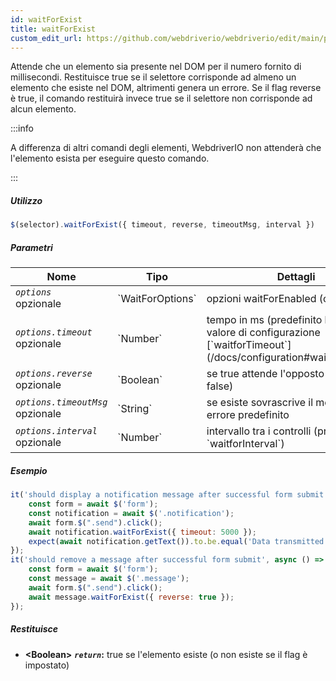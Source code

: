 ```yaml
---
id: waitForExist
title: waitForExist
custom_edit_url: https://github.com/webdriverio/webdriverio/edit/main/packages/webdriverio/src/commands/element/waitForExist.ts
---
```


Attende che un elemento sia presente nel DOM per il numero fornito di
millisecondi. Restituisce true se il selettore
corrisponde ad almeno un elemento che esiste nel DOM, altrimenti genera un
errore. Se il flag reverse è true, il comando restituirà invece true
se il selettore non corrisponde ad alcun elemento.

:::info

A differenza di altri comandi degli elementi, WebdriverIO non attenderà che
l'elemento esista per eseguire questo comando.

:::

##### Utilizzo

```js
$(selector).waitForExist({ timeout, reverse, timeoutMsg, interval })
```

##### Parametri

<table>
  <thead>
    <tr>
      <th>Nome</th><th>Tipo</th><th>Dettagli</th>
    </tr>
  </thead>
  <tbody>
    <tr>
      <td><code><var>options</var></code><br /><span className="label labelWarning">opzionale</span></td>
      <td>`WaitForOptions`</td>
      <td>opzioni waitForEnabled (opzionale)</td>
    </tr>
    <tr>
      <td><code><var>options.timeout</var></code><br /><span className="label labelWarning">opzionale</span></td>
      <td>`Number`</td>
      <td>tempo in ms (predefinito basato sul valore di configurazione [`waitforTimeout`](/docs/configuration#waitfortimeout))</td>
    </tr>
    <tr>
      <td><code><var>options.reverse</var></code><br /><span className="label labelWarning">opzionale</span></td>
      <td>`Boolean`</td>
      <td>se true attende l'opposto (predefinito: false)</td>
    </tr>
    <tr>
      <td><code><var>options.timeoutMsg</var></code><br /><span className="label labelWarning">opzionale</span></td>
      <td>`String`</td>
      <td>se esiste sovrascrive il messaggio di errore predefinito</td>
    </tr>
    <tr>
      <td><code><var>options.interval</var></code><br /><span className="label labelWarning">opzionale</span></td>
      <td>`Number`</td>
      <td>intervallo tra i controlli (predefinito: `waitforInterval`)</td>
    </tr>
  </tbody>
</table>

##### Esempio

```js title="waitForExistSyncExample.js"
it('should display a notification message after successful form submit', async () => {
    const form = await $('form');
    const notification = await $('.notification');
    await form.$(".send").click();
    await notification.waitForExist({ timeout: 5000 });
    expect(await notification.getText()).to.be.equal('Data transmitted successfully!')
});
it('should remove a message after successful form submit', async () => {
    const form = await $('form');
    const message = await $('.message');
    await form.$(".send").click();
    await message.waitForExist({ reverse: true });
});
```

##### Restituisce

- **&lt;Boolean&gt;**
            **<code><var>return</var></code>:**  true     se l'elemento esiste (o non esiste se il flag è impostato)